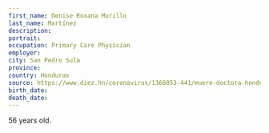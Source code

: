 ```yaml
---
first_name: Denise Roxana Murillo
last_name: Martínez
description: 
portrait: 
occupation: Primary Care Physician
employer: 
city: San Pedro Sula
province: 
country: Honduras
source: https://www.diez.hn/coronavirus/1368853-441/muere-doctora-honduras-coronavirus-hospital-leonardo-martinez-covid19
birth_date: 
death_date: 
---
```


56 years old.